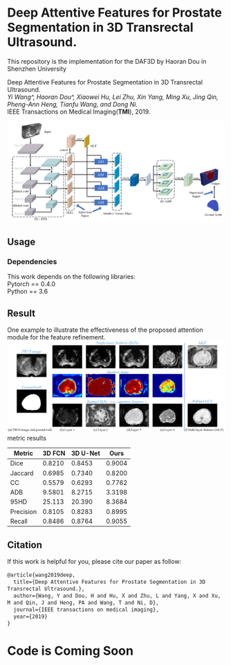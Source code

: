 # Deep Attentive Features for Prostate Segmentation in 3D Transrectal Ultrasound. 
This repository is the implementation for the DAF3D by Haoran Dou in Shenzhen University  

Deep Attentive Features for Prostate Segmentation in 3D Transrectal Ultrasound.   
*Yi Wang^, Haoran Dou^, Xiaowei Hu, Lei Zhu, Xin Yang, Ming Xu, Jing Qin, Pheng-Ann Heng, Tianfu Wang, and Dong Ni.*  
IEEE Transactions on Medical Imaging(**TMI**), 2019.  
  
![framwork](img/framework.png)  

## Usage  
### Dependencies  
This work depends on the following libraries:  
Pytorch == 0.4.0  
Python == 3.6  

## Result
One example to illustrate the effectiveness of the proposed attention module for the feature refinement.  
![result](img/attentionresult.png)    
metric results  
  
| Metric    | 3D FCN | 3D U-Net | Ours   |
| ------    | ------ | ------   | ------ |
| Dice      | 0.8210 | 0.8453   | 0.9004 |
| Jaccard   | 0.6985 | 0.7340   | 0.8200 |
| CC        | 0.5579 | 0.6293   | 0.7762 |
| ADB       | 9.5801 | 8.2715   | 3.3198 |
| 95HD      | 25.113 | 20.390   | 8.3684 |
| Precision | 0.8105 | 0.8283   | 0.8995 |
| Recall    | 0.8486 | 0.8764   | 0.9055 |
  
## Citation  
If this work is helpful for you, please cite our paper as follow:   
```
@article{wang2019deep,  
  title={Deep Attentive Features for Prostate Segmentation in 3D Transrectal Ultrasound.},  
  author={Wang, Y and Dou, H and Hu, X and Zhu, L and Yang, X and Xu, M and Qin, J and Heng, PA and Wang, T and Ni, D},  
  journal={IEEE transactions on medical imaging},  
  year={2019}  
}
```   
# Code is Coming Soon
